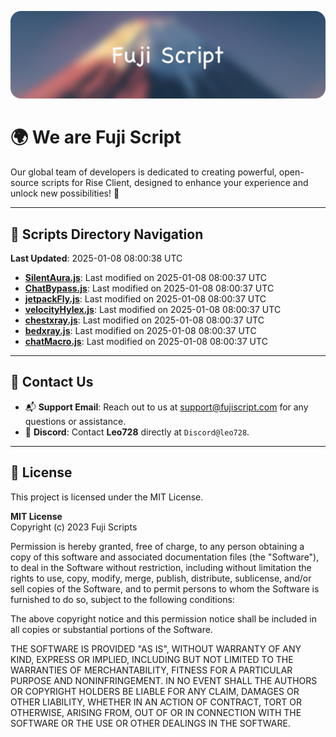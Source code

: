 ![Banner](.github/b.webp)

# 🌍 **We are Fuji Script**

Our global team of developers is dedicated to creating powerful, open-source scripts for Rise Client, designed to enhance your experience and unlock new possibilities! 🌟

---
<!-- SCRIPTS_NAVIGATION_START -->
## 📂 **Scripts Directory Navigation**

**Last Updated**: 2025-01-08 08:00:38 UTC

- **[SilentAura.js](scripts/SilentAura.js)**: Last modified on 2025-01-08 08:00:37 UTC
- **[ChatBypass.js](scripts/ChatBypass.js)**: Last modified on 2025-01-08 08:00:37 UTC
- **[jetpackFly.js](scripts/jetpackFly.js)**: Last modified on 2025-01-08 08:00:37 UTC
- **[velocityHylex.js](scripts/velocityHylex.js)**: Last modified on 2025-01-08 08:00:37 UTC
- **[chestxray.js](scripts/chestxray.js)**: Last modified on 2025-01-08 08:00:37 UTC
- **[bedxray.js](scripts/bedxray.js)**: Last modified on 2025-01-08 08:00:37 UTC
- **[chatMacro.js](scripts/chatMacro.js)**: Last modified on 2025-01-08 08:00:37 UTC

<!-- SCRIPTS_NAVIGATION_END -->

---

## 💬 **Contact Us**  
- 📬 **Support Email**: Reach out to us at [support@fujiscript.com](mailto:support@fujiscript.com) for any questions or assistance.  
- 💬 **Discord**: Contact **Leo728** directly at `Discord@leo728`.

---

## 📜 **License**

This project is licensed under the MIT License.  

**MIT License**  
Copyright (c) 2023 Fuji Scripts  

Permission is hereby granted, free of charge, to any person obtaining a copy of this software and associated documentation files (the "Software"), to deal in the Software without restriction, including without limitation the rights to use, copy, modify, merge, publish, distribute, sublicense, and/or sell copies of the Software, and to permit persons to whom the Software is furnished to do so, subject to the following conditions:  

The above copyright notice and this permission notice shall be included in all copies or substantial portions of the Software.  

THE SOFTWARE IS PROVIDED "AS IS", WITHOUT WARRANTY OF ANY KIND, EXPRESS OR IMPLIED, INCLUDING BUT NOT LIMITED TO THE WARRANTIES OF MERCHANTABILITY, FITNESS FOR A PARTICULAR PURPOSE AND NONINFRINGEMENT. IN NO EVENT SHALL THE AUTHORS OR COPYRIGHT HOLDERS BE LIABLE FOR ANY CLAIM, DAMAGES OR OTHER LIABILITY, WHETHER IN AN ACTION OF CONTRACT, TORT OR OTHERWISE, ARISING FROM, OUT OF OR IN CONNECTION WITH THE SOFTWARE OR THE USE OR OTHER DEALINGS IN THE SOFTWARE.  
